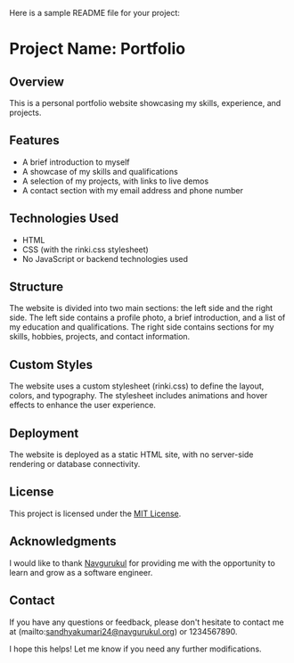 Here is a sample README file for your project:

**Project Name: Portfolio**
==========================

**Overview**
------------

This is a personal portfolio website showcasing my skills, experience, and projects.

**Features**
------------

* A brief introduction to myself
* A showcase of my skills and qualifications
* A selection of my projects, with links to live demos
* A contact section with my email address and phone number

**Technologies Used**
--------------------

* HTML
* CSS (with the rinki.css stylesheet)
* No JavaScript or backend technologies used

**Structure**
------------

The website is divided into two main sections: the left side and the right side. The left side contains a profile photo, a brief introduction, and a list of my education and qualifications. The right side contains sections for my skills, hobbies, projects, and contact information.

**Custom Styles**
----------------

The website uses a custom stylesheet (rinki.css) to define the layout, colors, and typography. The stylesheet includes animations and hover effects to enhance the user experience.

**Deployment**
--------------

The website is deployed as a static HTML site, with no server-side rendering or database connectivity.

**License**
----------

This project is licensed under the [MIT License](https://opensource.org/licenses/MIT).

**Acknowledgments**
------------------

I would like to thank [Navgurukul](https://www.navgurukul.org/) for providing me with the opportunity to learn and grow as a software engineer.

**Contact**
----------

If you have any questions or feedback, please don't hesitate to contact me at (mailto:sandhyakumari24@navgurukul.org) or 1234567890.

I hope this helps! Let me know if you need any further modifications.